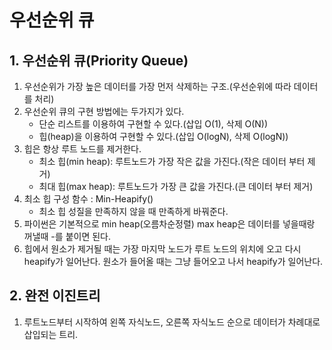 # 우선순위 큐
## 1. 우선순위 큐(Priority Queue)
1. 우선순위가 가장 높은 데이터를 가장 먼저 삭제하는 구조.(우선순위에 따라 데이터를 처리)
2. 우선순위 큐의 구현 방법에는 두가지가 있다.
    - 단순 리스트를 이용하여 구현할 수 있다.(삽입 O(1), 삭제 O(N))
    - 힙(heap)을 이용하여 구현할 수 있다.(삽입 O(logN), 삭제 O(logN))
3. 힙은 항상 루트 노드를 제거한다.
    - 최소 힙(min heap): 루트노드가 가장 작은 값을 가진다.(작은 데이터 부터 제거)    
    - 최대 힙(max heap): 루트노드가 가장 큰 값을 가진다.(큰 데이터 부터 제거)    
4. 최소 힙 구성 함수 : Min-Heapify()
    - 최소 힙 성질을 만족하지 않을 때 만족하게 바꿔준다.
5. 파이썬은 기본적으로 min heap(오름차순정렬) max heap은 데이터를 넣을때랑 꺼낼때 -를 붙이면 된다.
6. 힙에서 원소가 제거될 때는 가장 마지막 노드가 루트 노드의 위치에 오고 다시 heapify가 일어난다. 원소가 들어올 때는 그냥 들어오고 나서 heapify가 일어난다.
## 2. 완전 이진트리
1. 루트노드부터 시작하여 왼쪽 자식노드, 오른쪽 자식노드 순으로 데이터가 차례대로 삽입되는 트리.

